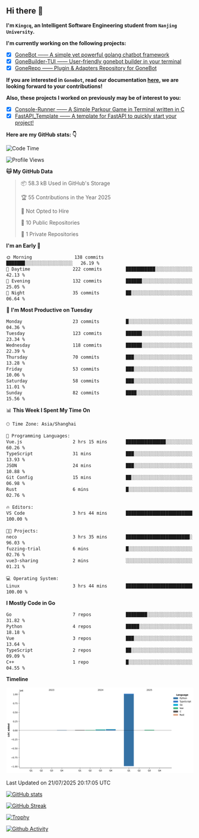 ## Hi there 👋

**I'm `Kingcq`, an Intelligent Software Engineering student from `Nanjing University`.**

**I'm currently working on the following projects:**

- [x] [GoneBot —— A simple yet powerful golang chatbot framework](https://github.com/gonebot-dev/gonebot)
- [x] [GoneBuilder-TUI —— User-friendly gonebot builder in your terminal](https://github.com/gonebot-dev/gonebuilder-tui)
- [x] [GoneRepo —— Plugin & Adapters Repository for GoneBot](https://github.com/gonebot-dev/gonerepo)

**If you are interested in `GoneBot`, read our documentation [here](https://gonebot-dev.github.io/), we are looking forward to your contributions!**

**Also, these projects I worked on previously may be of interest to you:**

- [x] [Console-Runner —— A Simple Parkour Game in Terminal written in C](https://github.com/Kingcxp/Console-Runners)
- [x] [FastAPI_Template —— A template for FastAPI to quickly start your project!](https://github.com/Kingcxp/FastAPI_Template)

**Here are my GitHub stats: 👇**
<!--START_SECTION:waka-->
![Code Time](http://img.shields.io/badge/Code%20Time-1%2C771%20hrs%2014%20mins-blue)

![Profile Views](http://img.shields.io/badge/Profile%20Views-0-blue)

**🐱 My GitHub Data** 

> 📦 58.3 kB Used in GitHub's Storage 
 > 
> 🏆 55 Contributions in the Year 2025
 > 
> 🚫 Not Opted to Hire
 > 
> 📜 10 Public Repositories 
 > 
> 🔑 1 Private Repositories 
 > 
**I'm an Early 🐤** 

```text
🌞 Morning                138 commits         ███████░░░░░░░░░░░░░░░░░░   26.19 % 
🌆 Daytime                222 commits         ███████████░░░░░░░░░░░░░░   42.13 % 
🌃 Evening                132 commits         ██████░░░░░░░░░░░░░░░░░░░   25.05 % 
🌙 Night                  35 commits          ██░░░░░░░░░░░░░░░░░░░░░░░   06.64 % 
```
📅 **I'm Most Productive on Tuesday** 

```text
Monday                   23 commits          █░░░░░░░░░░░░░░░░░░░░░░░░   04.36 % 
Tuesday                  123 commits         ██████░░░░░░░░░░░░░░░░░░░   23.34 % 
Wednesday                118 commits         ██████░░░░░░░░░░░░░░░░░░░   22.39 % 
Thursday                 70 commits          ███░░░░░░░░░░░░░░░░░░░░░░   13.28 % 
Friday                   53 commits          ███░░░░░░░░░░░░░░░░░░░░░░   10.06 % 
Saturday                 58 commits          ███░░░░░░░░░░░░░░░░░░░░░░   11.01 % 
Sunday                   82 commits          ████░░░░░░░░░░░░░░░░░░░░░   15.56 % 
```


📊 **This Week I Spent My Time On** 

```text
🕑︎ Time Zone: Asia/Shanghai

💬 Programming Languages: 
Vue.js                   2 hrs 15 mins       ███████████████░░░░░░░░░░   60.26 % 
TypeScript               31 mins             ███░░░░░░░░░░░░░░░░░░░░░░   13.93 % 
JSON                     24 mins             ███░░░░░░░░░░░░░░░░░░░░░░   10.88 % 
Git Config               15 mins             ██░░░░░░░░░░░░░░░░░░░░░░░   06.98 % 
Rust                     6 mins              █░░░░░░░░░░░░░░░░░░░░░░░░   02.76 % 

🔥 Editors: 
VS Code                  3 hrs 44 mins       █████████████████████████   100.00 % 

🐱‍💻 Projects: 
neco                     3 hrs 35 mins       ████████████████████████░   96.03 % 
fuzzing-trial            6 mins              █░░░░░░░░░░░░░░░░░░░░░░░░   02.76 % 
vue3-sharing             2 mins              ░░░░░░░░░░░░░░░░░░░░░░░░░   01.21 % 

💻 Operating System: 
Linux                    3 hrs 44 mins       █████████████████████████   100.00 % 
```

**I Mostly Code in Go** 

```text
Go                       7 repos             ████████░░░░░░░░░░░░░░░░░   31.82 % 
Python                   4 repos             █████░░░░░░░░░░░░░░░░░░░░   18.18 % 
Vue                      3 repos             ███░░░░░░░░░░░░░░░░░░░░░░   13.64 % 
TypeScript               2 repos             ██░░░░░░░░░░░░░░░░░░░░░░░   09.09 % 
C++                      1 repo              █░░░░░░░░░░░░░░░░░░░░░░░░   04.55 % 
```



**Timeline**

![Lines of Code chart](https://raw.githubusercontent.com/Kingcxp/Kingcxp/main/assets/bar_graph.png)


 Last Updated on 21/07/2025 20:17:05 UTC
<!--END_SECTION:waka-->

[![GitHub stats](https://github-readme-stats.vercel.app/api?username=Kingcxp&show_icons=true&count_private=true&theme=aura&hide_border=true&icon_color=FF4500&text_color=76EE00)](https://github.com/anuraghazra/github-readme-stats)    

[![GitHub Streak](https://github-readme-streak-stats.herokuapp.com/?user=Kingcxp&hide_border=true&theme=catppuccin-macchiato)](https://git.io/streak-stats)

[![Trophy](https://github-profile-trophy.vercel.app/?username=Kingcxp&theme=dracula)](https://github.com/ryo-ma/github-profile-trophy)

[![Github Activity](https://github-readme-activity-graph.vercel.app/graph?username=Kingcxp&theme=tokyo-night&hide_border=true)](https://github.com/ashutosh00710/github-readme-activity-graph)